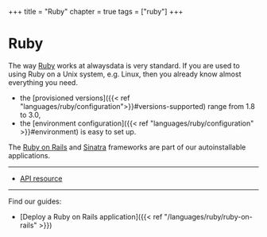 +++
title = "Ruby"
chapter = true
tags = ["ruby"]
+++

# Ruby

The way [Ruby](https://www.ruby-lang.org/) works at alwaysdata is very standard. If you are used to using Ruby on a Unix system, e.g. Linux, then you already know almost everything you need.

- the [provisioned versions]({{< ref "languages/ruby/configuration">}}#versions-supported) range from 1.8 to 3.0,
- the [environment configuration]({{< ref "languages/ruby/configuration" >}}#environment) is easy to set up.

The [Ruby on Rails](https://rubyonrails.org/) and [Sinatra](http://sinatrarb.com/) frameworks are part of our autoinstallable applications.

---
- [API resource](https://api.alwaysdata.com/v1/environment/ruby/doc/)

---
Find our guides:

- [Deploy a Ruby on Rails application]({{< ref "/languages/ruby/ruby-on-rails" >}})
